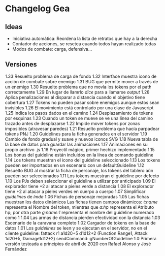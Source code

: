 # Changelog Gea
## Ideas
- Iniciativa automática: Reordena la lista de retratos que hay a la derecha
- Contador de acciones, se resetea cuando todos hayan realizado todas
- Modos de combate: carga, defensiva...

## Versiones

1.33	Resuelto problema de carga de fondo
1.32	Interface muestra icono de acción de combate sobre enemigo
1.31	BUG que permite mover a través de un enemigo
1.30	Resuelto problema que no movía los tokens por el path correctamente
1.29	En lugar de llamrlo *dice* para a llamarse *output*
1.28	Aplica penalizaciones al disparar a distancia cuando el objetivo tiene cobertura
1.27	Tokens no pueden pasar sobre enemigos aunque estos sean invisibles
1.26	El movimiento está controlado por una clase de Javascript
1.25	Indica los pasos dados en el camino
1.24	Desplazamiento de tokens por esquinas
1.23	Cuando un token se mueve se ve una línea del camino trazado antes de desplazarse
1.22	Impide mover tokens por zonas imposibles (atravesar paredes)
1.21	Resuelto problema que hacía parpadear tokens PNJ
1.20	Guidelines para la ficha generados en el servidor
1.19	Cambio de fondo gradual y suave y nuevos iconos SVG
1.18	Nueva tabla de la base de datos para guardar las animaciones
1.17	Animaciones en su propio archivo .js
1.16	Proyectil mágico, primer hechizo implementado
1.15	Los bonus del guideline están incluidos en la línea de comando guideline
1.14	Los tokens muestran el icono del guideline seleccionado
1.13	Los tokens pueden ser importados en un escenario con un defaultGuideline
1.12	Resuelto BUG al mostrar la ficha de personaje, los tokens del tablero aún pueden ser seleccionados
1.11	Los tokens muestran el guideline por defecto
1.10	Los PJs deben seleccionar el guideline a utilizar por anticipado
1.09	El explorador tiene +2 al atacar a pieles verde a distancia
1.08	El explorador tiene +2 al atacar a pieles verdes en cuerpo a cuerpo
1.07	Simplificar _guidelines_ de _lmde_
1.06	Fichas de personaje mejoradas
1.05	Las fichas muestran los datos dinámicos
		Las fichas tienen campos dinámicos: _t:name_ representa el Nombre del token, mientras que
		_a:hp_ representa el Atributo hp, por otra parte _g:name:1_ representa el nombre del
		guideline numerado como 1
1.04	Las armas de distancia pierden efectividad con la distancia
1.03	Escenario de la caravana completo
1.02	Cargador de tokens en la base de datos
1.01	Los *guidelines* se leen y se ejecutan en el servidor, no en el cliente
		guideline: fattack r1 a1d20+5 d1d12+2	(Function Range1, Attack 1d20+5, Damage1d12+2)
		sendCommand: gNumberOfGuideline
1.0 	Primera versión testeada a principios de abril de 2020 con Rafael Alonso y José Fernández
